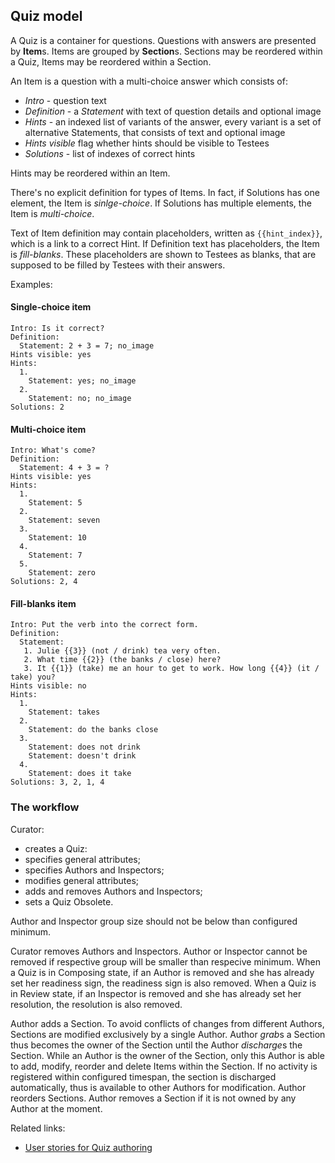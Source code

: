 ## Quiz model

A Quiz is a container for questions. Questions with answers are presented by **Item**s.  Items are
grouped by **Section**s. Sections may be reordered within a Quiz, Items may be reordered within
a Section.

An Item is a question with a multi-choice answer which consists of:

 * *Intro* - question text
 * *Definition* - a *Statement* with text of question details and optional image 
 * *Hints* - an indexed list of variants of the answer, every variant is a set of alternative
 Statements, that consists of text and optional image
 * *Hints visible* flag whether hints should be visible to Testees
 * *Solutions* - list of indexes of correct hints

Hints may be reordered within an Item.

There's no explicit definition for types of Items. In fact, if Solutions has one element, the Item is
*sinlge-choice*. If Solutions has multiple elements, the Item is *multi-choice*.

Text of Item definition may contain placeholders, written as `{{hint_index}}`, which is a
link to a correct Hint. If Definition text has placeholders, the Item is *fill-blanks*. These
placeholders are shown to Testees as blanks, that are supposed to be filled by Testees with
their answers.


Examples:

#### Single-choice item
```
Intro: Is it correct?
Definition: 
  Statement: 2 + 3 = 7; no_image
Hints visible: yes
Hints:
  1.
    Statement: yes; no_image
  2.
    Statement: no; no_image
Solutions: 2
```

#### Multi-choice item
```
Intro: What's come?
Definition: 
  Statement: 4 + 3 = ?
Hints visible: yes
Hints:
  1.
    Statement: 5
  2.
    Statement: seven
  3.
    Statement: 10
  4.
    Statement: 7
  5.
    Statement: zero
Solutions: 2, 4
```

#### Fill-blanks item
```
Intro: Put the verb into the correct form.
Definition:
  Statement:
   1. Julie {{3}} (not / drink) tea very often.
   2. What time {{2}} (the banks / close) here?
   3. It {{1}} (take) me an hour to get to work. How long {{4}} (it / take) you?
Hints visible: no
Hints:
  1. 
    Statement: takes
  2. 
    Statement: do the banks close
  3. 
    Statement: does not drink 
    Statement: doesn't drink
  4. 
    Statement: does it take
Solutions: 3, 2, 1, 4
```


### The workflow

Curator:
 * creates a Quiz:
  * specifies general attributes;
  * specifies Authors and Inspectors;
 * modifies general attributes;
 * adds and removes Authors and Inspectors;
 * sets a Quiz Obsolete.

Author and Inspector group size should not be below than configured minimum.

Curator removes Authors and Inspectors. Author or Inspector cannot be removed if respective
group will be smaller than respecive minimum. When a Quiz is in Composing state, if an Author is
removed and she has already set her readiness sign, the readiness sign is also removed.  When a
Quiz is in Review state, if an Inspector is removed and she has already set her resolution,
the resolution is also removed.

Author adds a Section. To avoid conflicts of changes from different Authors, Sections are
modified exclusively by a single Author. Author *grab*s a Section thus becomes the owner of the
Section until the Author *discharge*s the Section. While an Author is the owner of the Section,
only this Author is able to add, modify, reorder and delete Items within the Section. If no
activity is registered within configured timespan, the section is discharged automatically,
thus is available to other Authors for modification. Author reorders Sections. Author removes
a Section if it is not owned by any Author at the moment.


Related links:

 * [User stories for Quiz authoring](../author/src/test/scala/accept/QuizAuthoringSpec.scala)
